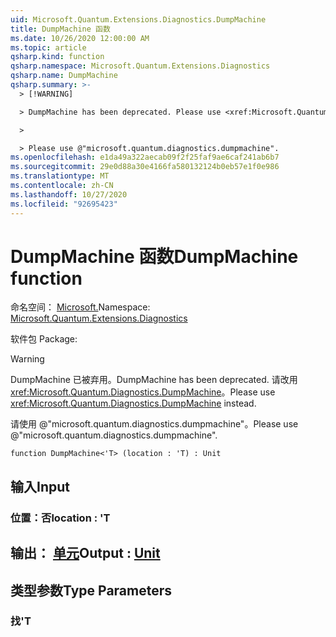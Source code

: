 ```yaml
---
uid: Microsoft.Quantum.Extensions.Diagnostics.DumpMachine
title: DumpMachine 函数
ms.date: 10/26/2020 12:00:00 AM
ms.topic: article
qsharp.kind: function
qsharp.namespace: Microsoft.Quantum.Extensions.Diagnostics
qsharp.name: DumpMachine
qsharp.summary: >-
  > [!WARNING]

  > DumpMachine has been deprecated. Please use <xref:Microsoft.Quantum.Diagnostics.DumpMachine> instead.

  >

  > Please use @"microsoft.quantum.diagnostics.dumpmachine".
ms.openlocfilehash: e1da49a322aecab09f2f25faf9ae6caf241ab6b7
ms.sourcegitcommit: 29e0d88a30e4166fa580132124b0eb57e1f0e986
ms.translationtype: MT
ms.contentlocale: zh-CN
ms.lasthandoff: 10/27/2020
ms.locfileid: "92695423"
---
```

# <a name="dumpmachine-function"></a><span data-ttu-id="d49c7-102">DumpMachine 函数</span><span class="sxs-lookup"><span data-stu-id="d49c7-102">DumpMachine function</span></span>

<span data-ttu-id="d49c7-103">命名空间： [Microsoft.](xref:Microsoft.Quantum.Extensions.Diagnostics)</span><span class="sxs-lookup"><span data-stu-id="d49c7-103">Namespace: [Microsoft.Quantum.Extensions.Diagnostics](xref:Microsoft.Quantum.Extensions.Diagnostics)</span></span>

<span data-ttu-id="d49c7-104">软件包 [](https://nuget.org/packages/)</span><span class="sxs-lookup"><span data-stu-id="d49c7-104">Package: [](https://nuget.org/packages/)</span></span>


> [!WARNING]
> <span data-ttu-id="d49c7-105">DumpMachine 已被弃用。</span><span class="sxs-lookup"><span data-stu-id="d49c7-105">DumpMachine has been deprecated.</span></span> <span data-ttu-id="d49c7-106">请改用 <xref:Microsoft.Quantum.Diagnostics.DumpMachine>。</span><span class="sxs-lookup"><span data-stu-id="d49c7-106">Please use <xref:Microsoft.Quantum.Diagnostics.DumpMachine> instead.</span></span>
>
> <span data-ttu-id="d49c7-107">请使用 @"microsoft.quantum.diagnostics.dumpmachine"。</span><span class="sxs-lookup"><span data-stu-id="d49c7-107">Please use @"microsoft.quantum.diagnostics.dumpmachine".</span></span>



```qsharp
function DumpMachine<'T> (location : 'T) : Unit
```


## <a name="input"></a><span data-ttu-id="d49c7-108">输入</span><span class="sxs-lookup"><span data-stu-id="d49c7-108">Input</span></span>

### <a name="location--t"></a><span data-ttu-id="d49c7-109">位置：否</span><span class="sxs-lookup"><span data-stu-id="d49c7-109">location : 'T</span></span>





## <a name="output--unit"></a><span data-ttu-id="d49c7-110">输出： [单元](xref:microsoft.quantum.lang-ref.unit)</span><span class="sxs-lookup"><span data-stu-id="d49c7-110">Output : [Unit](xref:microsoft.quantum.lang-ref.unit)</span></span>



## <a name="type-parameters"></a><span data-ttu-id="d49c7-111">类型参数</span><span class="sxs-lookup"><span data-stu-id="d49c7-111">Type Parameters</span></span>

### <a name="t"></a><span data-ttu-id="d49c7-112">找</span><span class="sxs-lookup"><span data-stu-id="d49c7-112">'T</span></span>

